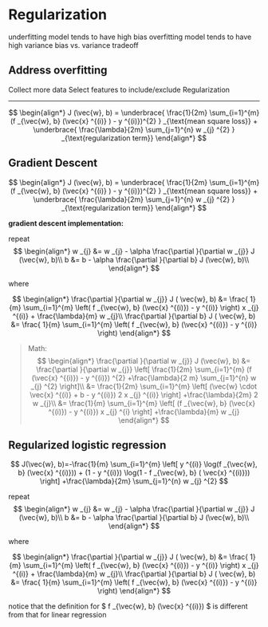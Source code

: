 # Regularization

underfitting model tends to have high bias
overfitting model tends to have high variance
bias vs. variance tradeoff

## Address overfitting

Collect more data
Select features to include/exclude
Regularization

---

$$
\begin{align*}
J (\vec{w}, b) =
\underbrace{ \frac{1}{2m} \sum_{i=1}^{m} (f _{\vec{w}, b} (\vec{x} ^{(i)} ) - y ^{(i)})^{2} } _{\text{mean square loss}}
+
\underbrace{ \frac{\lambda}{2m} \sum_{j=1}^{n} w _{j} ^{2} }
_{\text{regularization term}}
\end{align*}
$$

## Gradient Descent

$$
\begin{align*}
J (\vec{w}, b) =
\underbrace{ \frac{1}{2m} \sum_{i=1}^{m} (f _{\vec{w}, b} (\vec{x} ^{(i)} ) - y ^{(i)})^{2} } _{\text{mean square loss}}
+
\underbrace{ \frac{\lambda}{2m} \sum_{j=1}^{n} w _{j} ^{2} }
_{\text{regularization term}}
\end{align*}
$$

**gradient descent implementation:**

repeat
$$
\begin{align*}
w _{j} &= w _{j} - \alpha \frac{\partial }{\partial w _{j}} J (\vec{w}, b)\\
b &= b - \alpha \frac{\partial }{\partial b} J (\vec{w}, b)\\
\end{align*}
$$

where

$$
\begin{align*}
\frac{\partial }{\partial w _{j}} J ( \vec{w}, b) &= \frac{ 1}{m}
\sum_{i=1}^{m}
\left( f _{\vec{w}, b} (\vec{x} ^{(i)}) - y ^{(i)} \right) x _{j} ^{(i)} + \frac{\lambda}{m} w _{j}\\
\frac{\partial }{\partial b} J ( \vec{w}, b) &= \frac{ 1}{m}
\sum_{i=1}^{m}
\left( f _{\vec{w}, b} (\vec{x} ^{(i)}) - y ^{(i)} \right)
\end{align*}
$$

> Math:
> $$
> \begin{align*}
> \frac{\partial }{\partial w _{j}} J (\vec{w}, b) &=
> \frac{\partial }{\partial w _{j}}
> \left[
> \frac{1}{2m} \sum_{i=1}^{m} (f (\vec{x} ^{(i)}) - y ^{(i)}) ^{2}
> +\frac{\lambda}{2 m} \sum_{j=1}^{n} w _{j} ^{2}
> \right]\\
> &= \frac{1}{2m} \sum_{i=1}^{m}
> \left[
> (\vec{w} \cdot \vec{x} ^{(i)} + b - y ^{(i)}) 2 x _{j} ^{(i)}
> \right]
> +\frac{\lambda}{2m} 2 w _{j}\\
> &= \frac{1}{m} \sum_{i=1}^{m}
> \left[
> (f _{\vec{w}, b} (\vec{x} ^{(i)}) - y ^{(i)}) x _{j} ^{i}
> \right]
> +\frac{\lambda}{m} w _{j}
> \end{align*}
> $$

## Regularized logistic regression

$$
J(\vec{w}, b)=-\frac{1}{m} \sum_{i=1}^{m}
\left[
    y ^{(i)} \log(f _{\vec{w}, b} (\vec{x} ^{(i)})) + (1 - y ^{(i)})
    \log(1 - f _{\vec{w}, b} ( \vec{x} ^{(i)}))
\right]
+\frac{\lambda}{2m} \sum_{j=1}^{n} w _{j} ^{2}
$$

repeat
$$
\begin{align*}
w _{j} &= w _{j} - \alpha \frac{\partial }{\partial w _{j}} J (\vec{w}, b)\\
b &= b - \alpha \frac{\partial }{\partial b} J (\vec{w}, b)\\
\end{align*}
$$

where

$$
\begin{align*}
\frac{\partial }{\partial w _{j}} J ( \vec{w}, b) &= \frac{ 1}{m}
\sum_{i=1}^{m}
\left( f _{\vec{w}, b} (\vec{x} ^{(i)}) - y ^{(i)} \right) x _{j} ^{(i)} + \frac{\lambda}{m} w _{j}\\
\frac{\partial }{\partial b} J ( \vec{w}, b) &= \frac{ 1}{m}
\sum_{i=1}^{m}
\left( f _{\vec{w}, b} (\vec{x} ^{(i)}) - y ^{(i)} \right)
\end{align*}
$$

notice that the definition for $ f _{\vec{w}, b} (\vec{x} ^{(i)}) $ is different from that for linear regression
